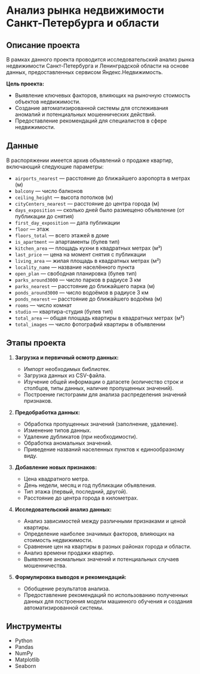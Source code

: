 # Анализ рынка недвижимости Санкт-Петербурга и области

## Описание проекта

В рамках данного проекта проводится исследовательский анализ рынка недвижимости Санкт-Петербурга и Ленинградской области на основе данных, предоставленных сервисом Яндекс.Недвижимость.

**Цель проекта:**

*   Выявление ключевых факторов, влияющих на рыночную стоимость объектов недвижимости.
*   Создание автоматизированной системы для отслеживания аномалий и потенциальных мошеннических действий.
*   Предоставление рекомендаций для специалистов в сфере недвижимости.

## Данные

В распоряжении имеется архив объявлений о продаже квартир, включающий следующие параметры:

*   `airports_nearest` — расстояние до ближайшего аэропорта в метрах (м)
*   `balcony` — число балконов
*   `ceiling_height` — высота потолков (м)
*   `cityCenters_nearest` — расстояние до центра города (м)
*   `days_exposition` — сколько дней было размещено объявление (от публикации до снятия)
*   `first_day_exposition` — дата публикации
*   `floor` — этаж
*   `floors_total` — всего этажей в доме
*   `is_apartment` — апартаменты (булев тип)
*   `kitchen_area` — площадь кухни в квадратных метрах (м²)
*   `last_price` — цена на момент снятия с публикации
*   `living_area` — жилая площадь в квадратных метрах (м²)
*   `locality_name` — название населённого пункта
*   `open_plan` — свободная планировка (булев тип)
*   `parks_around3000` — число парков в радиусе 3 км
*   `parks_nearest` — расстояние до ближайшего парка (м)
*   `ponds_around3000` — число водоёмов в радиусе 3 км
*   `ponds_nearest` — расстояние до ближайшего водоёма (м)
*   `rooms` — число комнат
*   `studio` — квартира-студия (булев тип)
*   `total_area` — общая площадь квартиры в квадратных метрах (м²)
*   `total_images` — число фотографий квартиры в объявлении

## Этапы проекта

1.  **Загрузка и первичный осмотр данных:**
    *   Импорт необходимых библиотек.
    *   Загрузка данных из CSV-файла.
    *   Изучение общей информации о датасете (количество строк и столбцов, типы данных, наличие пропущенных значений).
    *   Построение гистограмм для анализа распределения значений признаков.

2.  **Предобработка данных:**
    *   Обработка пропущенных значений (заполнение, удаление).
    *   Изменение типов данных.
    *   Удаление дубликатов (при необходимости).
    *   Обработка аномальных значений.
    *   Приведение названий населенных пунктов к единообразному виду.

3.  **Добавление новых признаков:**
    *   Цена квадратного метра.
    *   День недели, месяц и год публикации объявления.
    *   Тип этажа (первый, последний, другой).
    *   Расстояние до центра города в километрах.

4.  **Исследовательский анализ данных:**
    *   Анализ зависимостей между различными признаками и ценой квартиры.
    *   Определение наиболее значимых факторов, влияющих на стоимость недвижимости.
    *   Сравнение цен на квартиры в разных районах города и области.
    *   Анализ времени продажи квартир.
    *   Выявление аномальных значений и потенциальных случаев мошенничества.

5.  **Формулировка выводов и рекомендаций:**
    *   Обобщение результатов анализа.
    *   Предоставление рекомендаций по использованию полученных данных для построения модели машинного обучения и создания автоматизированной системы.

## Инструменты

*   Python
*   Pandas
*   NumPy
*   Matplotlib
*   Seaborn



